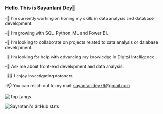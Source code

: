 ### Hello, This is Sayantani Dey👋

<!--
**sayantani-dey/sayantani-dey** is a ✨ _special_ ✨ repository because its `README.md` (this file) appears on your GitHub profile.

Here are some ideas to get you started:

- 🔭 I’m currently working on ...
- 🌱 I’m currently learning ...
- 👯 I’m looking to collaborate on ...
- 🤔 I’m looking for help with ...
- 💬 Ask me about ...
- 📫 How to reach me: ...
- 😄 Pronouns: ...
- ⚡ Fun fact: ...
-->
-🔭 I’m currently working on honing my skills in data analysis and database development.

-🌱 I’m growing with SQL, Python, ML and Power BI.

-👯 I’m looking to collaborate on projects related to data analysis or database development.

-🤔 I’m looking for help with advancing my knowledge in Digital Intelligence.

-💬 Ask me about front-end development and data analysis.

-🕵️‍♀️ I enjoy investigating datasets.

-📫 You can reach out to my mail: sayantanidey76@gmail.com

![Top Langs](https://github-readme-stats.vercel.app/api/top-langs/?username=sayantani-dey&layout=compact)

![Sayantani's GitHub stats](https://github-readme-stats.vercel.app/api?username=sayantani-dey&hide=prs&show_icons=true&theme=transparent)

